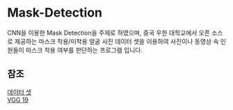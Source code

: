 # Mask-Detection

CNN을 이용한 Mask Detection을 주제로 하였으며, 중국 우한 대학교에서 오픈 소스로 제공하는 마스크 착용/미착용 얼굴 사진 데이터 셋을 이용하여 사진이나 동영상 속 인원들이 마스크 착용 여부를 판단하는 프로그램 입니다.

## 참조

[데이터 셋](https://github.com/X-zhangyang/Real-World-Masked-Face-Dataset)  
[VGG 19](https://arxiv.org/abs/1409.1556v6)
